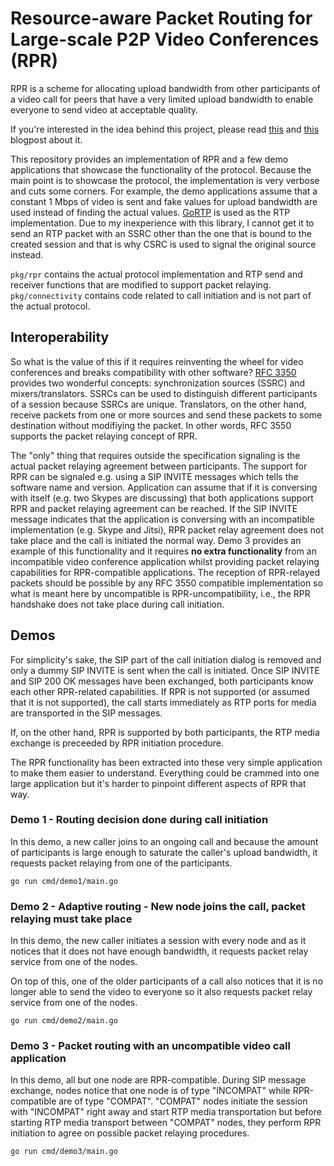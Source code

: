 # Resource-aware Packet Routing for Large-scale P2P Video Conferences (RPR)

RPR is a scheme for allocating upload bandwidth from other participants of a video call for peers that have a very limited upload bandwidth to enable everyone to send video at acceptable quality.

If you're interested in the idea behind this project, please read [this](https://vizardy.net/blog/scaling_to_infinity.html) and [this](https://vizardy.net/blog/scaling_to_infinity_v2.html) blogpost about it.

This repository provides an implementation of RPR and a few demo applications that showcase the functionality of the protocol. Because the main point is to showcase the protocol, the implementation is very verbose and cuts some corners. For example, the demo applications assume that a constant 1 Mbps of video is sent and fake values for upload bandwidth are used instead of finding the actual values.
[GoRTP](https://github.com/wernerd/GoRTP) is used as the RTP implementation. Due to my inexperience with this library, I cannot get it to send an RTP packet with an SSRC other than the one that is bound to the created session and that is why CSRC is used to signal the original source instead.

`pkg/rpr` contains the actual protocol implementation and RTP send and receiver functions that are modified to support packet relaying. `pkg/connectivity` contains code related to call initiation and is not part of the actual protocol.

## Interoperability

So what is the value of this if it requires reinventing the wheel for video conferences and breaks compatibility with other software? [RFC 3350](https://tools.ietf.org/html/rfc3550) provides two wonderful concepts: synchronization sources (SSRC) and mixers/translators. SSRCs can be used to distinguish different participants of a session because SSRCs are unique. Translators, on the other hand, receive packets from one or more sources and send these packets to some destination without modifiying the packet. In other words, RFC 3550 supports the packet relaying concept of RPR.

The "only" thing that requires outside the specification signaling is the actual packet relaying agreement between participants. The support for RPR can be signaled e.g. using a SIP INVITE messages which tells the software name and version. Application can assume that if it is conversing with itself (e.g. two Skypes are discussing) that both applications support RPR and packet relaying agreement can be reached. If the SIP INVITE message indicates that the application is conversing with an incompatible implementation (e.g. Skype and Jitsi), RPR packet relay agreement does not take place and the call is initiated the normal way. Demo 3 provides an example of this functionality and it requires **no extra functionality** from an incompatible video conference application whilst providing packet relaying capabilities for RPR-compatible applications. The reception of RPR-relayed packets should be possible by any RFC 3550 compatible implementation so what is meant here by uncompatible is RPR-uncompatibility, i.e., the RPR handshake does not take place during call initiation.

## Demos

For simplicity's sake, the SIP part of the call initiation dialog is removed and only a dummy SIP INVITE is sent when the call is initiated. Once SIP INVITE and SIP 200 OK messages have been exchanged, both participants know each other RPR-related capabilities. If RPR is not supported (or assumed that it is not supported), the call starts immediately as RTP ports for media are transported in the SIP messages.

If, on the other hand, RPR is supported by both participants, the RTP media exchange is preceeded by RPR initiation procedure.

The RPR functionality has been extracted into these very simple application to make them easier to understand. Everything could be crammed into one large application but it's harder to pinpoint different aspects of RPR that way.

### Demo 1 - Routing decision done during call initiation

In this demo, a new caller joins to an ongoing call and because the amount of participants
is large enough to saturate the caller's upload bandwidth, it requests packet relaying from
one of the participants.

```
go run cmd/demo1/main.go
```

### Demo 2 - Adaptive routing - New node joins the call, packet relaying must take place

In this demo, the new caller initiates a session with every node and as it notices that
it does not have enough bandwidth, it requests packet relay service from one of the nodes.

On top of this, one of the older participants of a call also notices that it is no longer
able to send the video to everyone so it also requests packet relay service from one of
the nodes.

```
go run cmd/demo2/main.go
```

### Demo 3 - Packet routing with an uncompatible video call application

In this demo, all but one node are RPR-compatible. During SIP message exchange, nodes notice
that one node is of type "INCOMPAT" while RPR-compatible are of type "COMPAT". "COMPAT" nodes
initiate the session with "INCOMPAT" right away and start RTP media transportation but before
starting RTP media transport between "COMPAT" nodes, they perform RPR initiation to agree
on possible packet relaying procedures.

```
go run cmd/demo3/main.go
```
